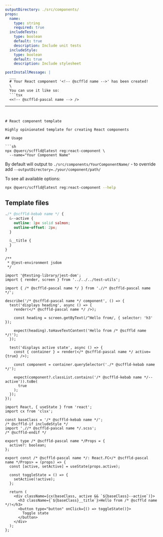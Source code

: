 ```yaml
---
outputDirectory: ./src/components/
props:
  name:
    type: string
    required: true
  includeTests:
    type: boolean
    default: true
    description: Include unit tests
  includeStyle:
    type: boolean
    default: true
    description: Include stylesheet

postInstallMessage: |
  ___
  # Your React component '<!-- @scffld name -->' has been created!
  \
  You can use it like so:
  ```tsx
  <<!-- @scffld-pascal name --> />
  ```
---
```


# React component template

Highly opinionated template for creating React components

## Usage

```sh
npx @querc/scffld@latest reg:react-component \
  --name="Your Component Name"
```

By default will output to `./src/components/YourComponentName/` - to override add `--outputDirectory=./your/component/path/`

To see all available options:

```sh
npx @querc/scffld@latest reg:react-component --help
```

## Template files

```scss { filename: 'src/components/${ @scffld-pascal name }/${ @scffld-pascal name }.scss', condition: includeStyle }
./* @scffld-kebab name */ {
  &--active {
    outline: 1px solid salmon;
    outline-offset: 2px;
  }

  &__title {
  }
}
```

```tsx { filename: 'src/components/${ @scffld-pascal name }/${ @scffld-pascal name }.test.tsx', condition: includeTests }
/**
 * @jest-environment jsdom
 */

import '@testing-library/jest-dom';
import { render, screen } from '../../../test-utils';

import { /* @scffld-pascal name */ } from './/* @scffld-pascal name */';

describe('/* @scffld-pascal name */ component', () => {
  test('displays heading', async () => {
    render(</* @scffld-pascal name */ />);

    const heading = screen.getByText(/^Hello from/, { selector: 'h3' });

    expect(heading).toHaveTextContent('Hello from /* @scffld name */!');
  });

  test('displays active state', async () => {
    const { container } = render(</* @scffld-pascal name */ active={true} />);

    const component = container.querySelector('./* @scffld-kebab name */');

    expect(component?.classList.contains('/* @scffld-kebab name */--active')).toBe(
      true
    );
  });
});
```

```tsx { filename: 'src/components/${ @scffld-pascal name }/${ @scffld-pascal name }.tsx' }
import React, { useState } from 'react';
import cx from 'clsx';

const baseClass = '/* @scffld-kebab name */';
/* @scffld-if includeStyle */
import './/* @scffld-pascal name */.scss';
/* @scffld-endif */

export type /* @scffld-pascal name */Props = {
  active?: boolean;
};

export const /* @scffld-pascal name */: React.FC</* @scffld-pascal name */Props> = (props) => {
  const [active, setActive] = useState(props.active);

  const toggleState = () => {
    setActive(!active);
  };

  return (
    <div className={cx(baseClass, active && `${baseClass}--active`)}>
      <h3 className={`${baseClass}__title`}>Hello from /* @scffld name */!</h3>
      <button type="button" onClick={() => toggleState()}>
        Toggle state
      </button>
    </div>
  );
};
```
